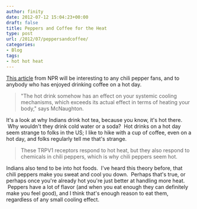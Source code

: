 ```yaml
---
author: finity
date: 2012-07-12 15:04:23+00:00
draft: false
title: Peppers and Coffee for the Heat
type: post
url: /2012/07/peppersandcoffee/
categories:
- Blog
tags:
- hot hot heat
---
```


[This article](http://www.npr.org/blogs/thesalt/2012/07/11/156378713/cool-down-with-a-hot-drink-its-not-as-crazy-as-you-think) from NPR will be interesting to any chili pepper fans, and to anybody who has enjoyed drinking coffee on a hot day.


> "The hot drink somehow has an effect on your systemic cooling mechanisms, which exceeds its actual effect in terms of heating your body," says McNaughton.


It's a look at why Indians drink hot tea, because you know, it's hot there.  Why wouldn't they drink cold water or a soda?  Hot drinks on a hot day seem strange to folks in the US; I like to hike with a cup of coffee, even on a hot day, and folks regularly tell me that's strange.


> These TRPV1 receptors respond to hot heat, but they also respond to chemicals in chili peppers, which is why chili peppers seem hot.


Indians also tend to be into hot foods.  I've heard this theory before, that chili peppers make you sweat and cool you down.  Perhaps that's true, or perhaps once you're already hot you're just better at handling more heat.  Peppers have a lot of flavor (and when you eat enough they can definitely make you feel good), and I think that's enough reason to eat them, regardless of any small cooling effect.
